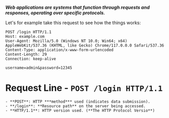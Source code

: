 
***Web applications are systems that function through requests and responses, operating over specific protocols.***

Let's for example take this request to see how the things works:
```http 
POST /login HTTP/1.1 
Host: example.com 
User-Agent: Mozilla/5.0 (Windows NT 10.0; Win64; x64) AppleWebKit/537.36 (KHTML, like Gecko) Chrome/117.0.0.0 Safari/537.36 
Content-Type: application/x-www-form-urlencoded 
Content-Length: 29 
Connection: keep-alive 

username=admin&password=12345
```

# **Request Line** - `POST /login HTTP/1.1`
    - **POST**: HTTP ***method*** used (indicates data submission).
    - **/login**: **Resource path** on the server being accessed.
    - **HTTP/1.1**: HTTP version used. (**The HTTP Protocol Versio**)

